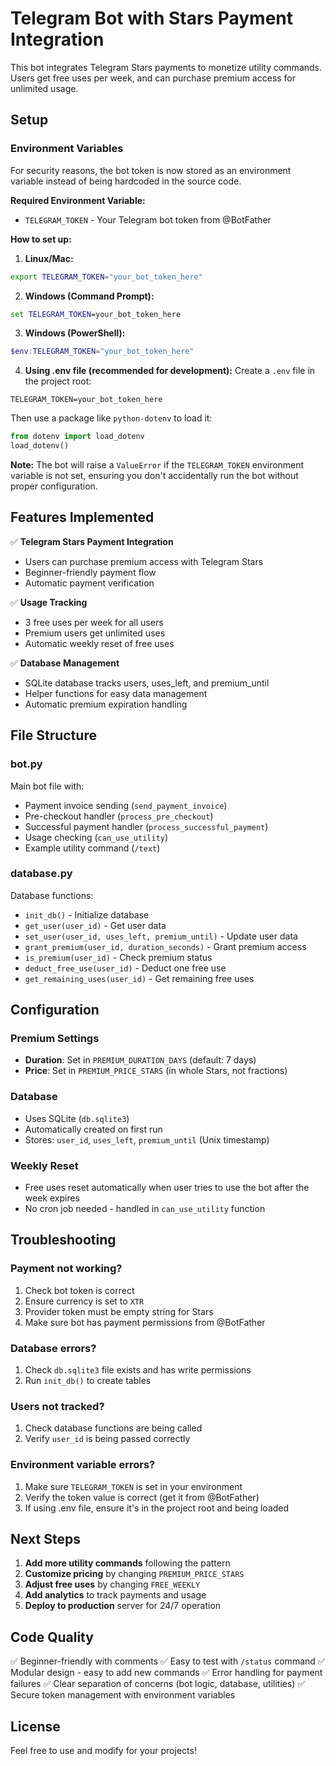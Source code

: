 # Telegram Bot with Stars Payment Integration

This bot integrates Telegram Stars payments to monetize utility commands. Users get free uses per week, and can purchase premium access for unlimited usage.

## Setup

### Environment Variables

For security reasons, the bot token is now stored as an environment variable instead of being hardcoded in the source code.

**Required Environment Variable:**
- `TELEGRAM_TOKEN` - Your Telegram bot token from @BotFather

**How to set up:**

1. **Linux/Mac:**
```bash
export TELEGRAM_TOKEN="your_bot_token_here"
```

2. **Windows (Command Prompt):**
```cmd
set TELEGRAM_TOKEN=your_bot_token_here
```

3. **Windows (PowerShell):**
```powershell
$env:TELEGRAM_TOKEN="your_bot_token_here"
```

4. **Using .env file (recommended for development):**
Create a `.env` file in the project root:
```
TELEGRAM_TOKEN=your_bot_token_here
```
Then use a package like `python-dotenv` to load it:
```python
from dotenv import load_dotenv
load_dotenv()
```

**Note:** The bot will raise a `ValueError` if the `TELEGRAM_TOKEN` environment variable is not set, ensuring you don't accidentally run the bot without proper configuration.

## Features Implemented

✅ **Telegram Stars Payment Integration**
- Users can purchase premium access with Telegram Stars
- Beginner-friendly payment flow
- Automatic payment verification

✅ **Usage Tracking**
- 3 free uses per week for all users
- Premium users get unlimited uses
- Automatic weekly reset of free uses

✅ **Database Management**
- SQLite database tracks users, uses_left, and premium_until
- Helper functions for easy data management
- Automatic premium expiration handling

## File Structure

### bot.py
Main bot file with:
- Payment invoice sending (`send_payment_invoice`)
- Pre-checkout handler (`process_pre_checkout`)
- Successful payment handler (`process_successful_payment`)
- Usage checking (`can_use_utility`)
- Example utility command (`/text`)

### database.py
Database functions:
- `init_db()` - Initialize database
- `get_user(user_id)` - Get user data
- `set_user(user_id, uses_left, premium_until)` - Update user data
- `grant_premium(user_id, duration_seconds)` - Grant premium access
- `is_premium(user_id)` - Check premium status
- `deduct_free_use(user_id)` - Deduct one free use
- `get_remaining_uses(user_id)` - Get remaining free uses

## Configuration

### Premium Settings
- **Duration**: Set in `PREMIUM_DURATION_DAYS` (default: 7 days)
- **Price**: Set in `PREMIUM_PRICE_STARS` (in whole Stars, not fractions)

### Database
- Uses SQLite (`db.sqlite3`)
- Automatically created on first run
- Stores: `user_id`, `uses_left`, `premium_until` (Unix timestamp)

### Weekly Reset
- Free uses reset automatically when user tries to use the bot after the week expires
- No cron job needed - handled in `can_use_utility` function

## Troubleshooting

### Payment not working?
1. Check bot token is correct
2. Ensure currency is set to `XTR`
3. Provider token must be empty string for Stars
4. Make sure bot has payment permissions from @BotFather

### Database errors?
1. Check `db.sqlite3` file exists and has write permissions
2. Run `init_db()` to create tables

### Users not tracked?
1. Check database functions are being called
2. Verify `user_id` is being passed correctly

### Environment variable errors?
1. Make sure `TELEGRAM_TOKEN` is set in your environment
2. Verify the token value is correct (get it from @BotFather)
3. If using .env file, ensure it's in the project root and being loaded

## Next Steps

1. **Add more utility commands** following the pattern
2. **Customize pricing** by changing `PREMIUM_PRICE_STARS`
3. **Adjust free uses** by changing `FREE_WEEKLY`
4. **Add analytics** to track payments and usage
5. **Deploy to production** server for 24/7 operation

## Code Quality

✅ Beginner-friendly with comments
✅ Easy to test with `/status` command
✅ Modular design - easy to add new commands
✅ Error handling for payment failures
✅ Clear separation of concerns (bot logic, database, utilities)
✅ Secure token management with environment variables

## License

Feel free to use and modify for your projects!
